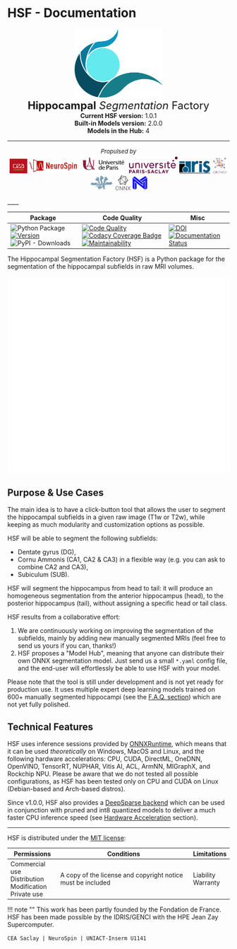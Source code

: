 # HSF - Documentation

<p align="center">
    <img src="https://raw.githubusercontent.com/clementpoiret/HSF/master/docs/resources/hsf_logo.svg" width="200">
    <br>
    <font size="+2"><b>Hippocampal</b> <i>Segmentation</i> Factory</font>
    <br>
    <b>Current HSF version:</b> 1.0.1<br>
    <b>Built-in Models version:</b> 2.0.0<br>
    <b>Models in the Hub:</b> 4
</p>

____

<p align="center">
    <font size="-1"><i>Propulsed by</i></font>
    <br>
    <img id="cea" src="resources/logos/cea.svg" width=40/>
    <img id="neurospin" src="resources/logos/neurospin.png" width=110/>
    <img id="up" src="resources/logos/up.png" width=110/>
    <img id="ups" src="resources/logos/ups.png" width=110/>
    <img id="idris" src="resources/logos/idris.png" width=70/>
    <img id="genci" src="resources/logos/genci.png" width=35/>
    <img id="hydra" src="resources/logos/hydra.png" width=55/>
    <img id="onnx" src="resources/logos/onnx.png" width=35/>
    <img id="neuralmagic" src="resources/logos/neuralmagic.png" width=35/>
</p>
____

<br>

| Package                                                                                                                                                                                                                                               | Code Quality                                                                                                                                                                                                                                                                                                                                                                                                                                                                                                                                                                                                                                                                                    | Misc                                                                                                                                                                                                                                                |
| ----------------------------------------------------------------------------------------------------------------------------------------------------------------------------------------------------------------------------------------------------- | ----------------------------------------------------------------------------------------------------------------------------------------------------------------------------------------------------------------------------------------------------------------------------------------------------------------------------------------------------------------------------------------------------------------------------------------------------------------------------------------------------------------------------------------------------------------------------------------------------------------------------------------------------------------------------------------------- | --------------------------------------------------------------------------------------------------------------------------------------------------------------------------------------------------------------------------------------------------- |
| ![Python Package](https://github.com/clementpoiret/HSF/actions/workflows/python-app.yml/badge.svg?branch=master) [![Version](https://badge.fury.io/py/hsf.svg)](https://badge.fury.io/py/hsf) ![PyPI - Downloads](https://img.shields.io/pypi/dm/hsf) | [![Code Quality](https://app.codacy.com/project/badge/Grade/cf02d1f84739401ba695e24f333c23b7)](https://www.codacy.com/gh/clementpoiret/HSF/dashboard?utm_source=github.com&utm_medium=referral&utm_content=clementpoiret/HSF&utm_campaign=Badge_Grade) [![Codacy Coverage Badge](https://app.codacy.com/project/badge/Coverage/cf02d1f84739401ba695e24f333c23b7)](https://www.codacy.com/gh/clementpoiret/HSF/dashboard?utm_source=github.com&utm_medium=referral&utm_content=clementpoiret/HSF&utm_campaign=Badge_Coverage) [![Maintainability](https://api.codeclimate.com/v1/badges/e0bf481dcbf3eecebefd/maintainability)](https://codeclimate.com/github/clementpoiret/HSF/maintainability) | [![DOI](https://zenodo.org/badge/DOI/10.5281/zenodo.5527122.svg)](https://doi.org/10.5281/zenodo.5527122) [![Documentation Status](https://readthedocs.org/projects/hsf/badge/?version=latest)](https://hsf.readthedocs.io/en/latest/?badge=latest) |

The Hippocampal Segmentation Factory (HSF) is a Python package for
the segmentation of the hippocampal subfields in raw MRI volumes.

![Header](resources/header.svg)

## Purpose & Use Cases

The main idea is to have a click-button tool that allows the user to
segment the hippocampal subfields in a given raw image (T1w or T2w), while keeping
as much modularity and customization options as possible.

HSF will be able to segment the following subfields:

- Dentate gyrus (DG),
- Cornu Ammonis (CA1, CA2 & CA3) in a flexible way (e.g. you can ask to combine CA2 and CA3),
- Subiculum (SUB).

HSF will segment the hippocampus from head to tail: it will produce
an homogeneous segmentation from the anterior hippocampus (head), to
the posterior hippocampus (tail), without assigning a specific head
or tail class.

HSF results from a collaborative effort:

1. We are continuously working on improving the segmentation of the subfields,
   mainly by adding new manually segmented MRIs (feel free to send us yours if you can, thanks!)
2. HSF proposes a "Model Hub", meaning that anyone can distribute their own ONNX segmentation
   model. Just send us a small `*.yaml` config file, and the end-user will effortlessly be able to
   use HSF with your model.

Please note that the tool is still under development and is not yet
ready for production use. It uses multiple expert deep learning models
trained on 600+ manually segmented hippocampi (see the [F.A.Q. section](faq.md))
which are not yet fully polished.

## Technical Features

HSF uses inference sessions provided by [ONNXRuntime](https://onnxruntime.ai),
which means that it can be used *theoretically* on Windows, MacOS and Linux,
and the following hardware accelerations: CPU, CUDA, DirectML, OneDNN,
OpenVINO, TensorRT, NUPHAR, Vitis AI, ACL, ArmNN, MIGraphX, and Rockchip NPU.
Please be aware that we do not tested all possible configurations, as HSF
has been tested only on CPU and CUDA on Linux (Debian-based and Arch-based distros).

Since v1.0.0, HSF also provides a [DeepSparse backend](https://neuralmagic.com/technology/)
which can be used in conjunction with pruned and int8 quantized models
to deliver a much faster CPU inference speed (see [Hardware Acceleration](user-guide/configuration.md)
section).

____

HSF is distributed under the [MIT license](about/license.md):

| Permissions                                                   | Conditions                                                  | Limitations           |
| ------------------------------------------------------------- | ----------------------------------------------------------- | --------------------- |
| Commercial use<br>Distribution<br>Modification<br>Private use | A copy of the license and copyright notice must be included | Liability<br>Warranty |

!!! note ""
    This work has been partly founded by the Fondation de France.
    HSF has been made possible by the IDRIS/GENCI with the HPE Jean Zay Supercomputer.

    CEA Saclay | NeuroSpin | UNIACT-Inserm U1141
